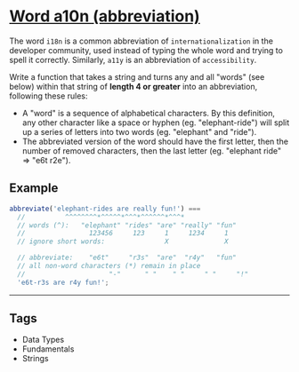 # [Word a10n (abbreviation)](https://www.codewars.com/kata/5375f921003bf62192000746)

The word `i18n` is a common abbreviation of `internationalization` in the developer community, used instead of typing the whole word and trying to spell it correctly. Similarly, `a11y` is an abbreviation of `accessibility`.

Write a function that takes a string and turns any and all "words" (see below) within that string of **length 4 or greater** into an abbreviation, following these rules:

- A "word" is a sequence of alphabetical characters. By this definition, any other character like a space or hyphen (eg. "elephant-ride") will split up a series of letters into two words (eg. "elephant" and "ride").
- The abbreviated version of the word should have the first letter, then the number of removed characters, then the last letter (eg. "elephant ride" => "e6t r2e").

## Example

```javascript
abbreviate('elephant-rides are really fun!') ===
  //          ^^^^^^^^*^^^^^*^^^*^^^^^^*^^^*
  // words (^):   "elephant" "rides" "are" "really" "fun"
  //                123456     123     1     1234     1
  // ignore short words:               X              X

  // abbreviate:    "e6t"     "r3s"  "are"  "r4y"   "fun"
  // all non-word characters (*) remain in place
  //                     "-"      " "    " "     " "     "!"
  'e6t-r3s are r4y fun!';
```

---

## Tags

- Data Types
- Fundamentals
- Strings
